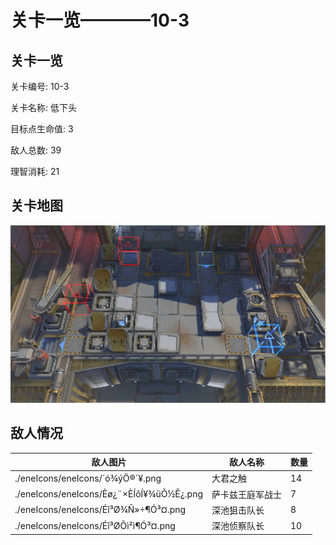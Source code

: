 # 关卡一览————10-3


## 关卡一览

关卡编号: 10-3

关卡名称: 低下头

目标点生命值: 3

敌人总数: 39

理智消耗: 21


## 关卡地图
![10-3](./oprMap/10-3.png)

## 敌人情况

| 敌人图片 | 敌人名称 | 数量  |
|---------|-----|-----|
| ./eneIcons/eneIcons/´ó¾ýÖ®´¥.png| 大君之触  |   14  |
| ./eneIcons/eneIcons/Èø¿¨×ÈÍõÍ¥¾üÕ½Ê¿.png| 萨卡兹王庭军战士  |   7  |
| ./eneIcons/eneIcons/Éî³Ø¾Ñ»÷¶Ó³¤.png| 深池狙击队长  |   8  |
| ./eneIcons/eneIcons/Éî³ØÕì²ì¶Ó³¤.png| 深池侦察队长  |   10  |

